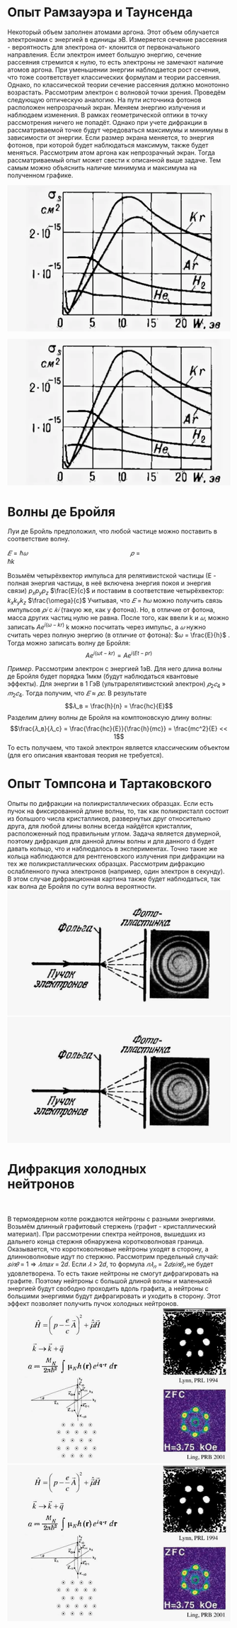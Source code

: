 # **Опыт Рамзауэра и Таунсенда**
Некоторый объем заполнен атомами аргона. Этот объем облучается электронами с энергией в единицы эВ. Измеряется сечение рассеяния - вероятность для электрона от- клонится от первоначального направления.
Если электрон имеет большую энергию, сечение рассеяния стремится к нулю, то есть электроны не замечают наличие атомов аргона. При уменьшении энергии наблюдается рост сечения, что тоже соответствует классических формулам и теории рассеяния. Однако, по классической теории сечение рассеяния должно монотонно возрастать.
Рассмотрим электрон с волновой точки зрения. Проведём следующую оптическую аналогию. На пути источника фотонов расположен непрозрачный экран. Меняем энергию излучения и наблюдаем изменения. В рамках геометрической оптики в точку рассмотрения ничего не попадёт. Однако при учете дифракции в рассматриваемой точке будут чередоваться максимумы и минимумы в зависимости от энергии. Если размер экрана меняется, то энергия фотонов, при которой будет наблюдаться максимум, также будет меняться.
Рассмотрим атом аргона как непрозрачный экран. Тогда рассматриваемый опыт может свести к описанной выше задаче. Тем самым можно объяснить наличие минимума и максимума на полученном графике.

![](Диффракция%20нейтронов.png)


![GGG/Введение в квантовую физику/Image/Опыт Р и Т.png at main · VeronikaLet/GGG (github.com)](https://github.com/VeronikaLet/GGG/blob/main/%D0%92%D0%B2%D0%B5%D0%B4%D0%B5%D0%BD%D0%B8%D0%B5%20%D0%B2%20%D0%BA%D0%B2%D0%B0%D0%BD%D1%82%D0%BE%D0%B2%D1%83%D1%8E%20%D1%84%D0%B8%D0%B7%D0%B8%D0%BA%D1%83/Image/%D0%9E%D0%BF%D1%8B%D1%82%20%D0%A0%20%D0%B8%20%D0%A2.png)

# **Волны де Бройля**
Луи де Бройль предположил, что любой частице можно поставить в соответствие волну.

$𝐸 = ℏ𝜔$                                                           
$𝑝 = ℏk$                                                              

Возьмём четырёхвектор импульса для релятивистской частицы (Е - полная энергия частицы, в неё включена энергия покоя и энергия связи) $p_x p_y p_z$  $\frac{E}{c}$
и поставим в соответствие четырёхвектор: $k_x k_y k_z$ $\frac{\omega}{c}$
Учитывая, что _𝐸_ = ℏ𝜔 можно получить связь импульсов _𝑝𝑖_ с _𝑘𝑖_ (такую же, как у фотона). Но, в отличие от фотона, масса других частиц нулю не равна.
После того, как ввели k и _𝜔_, можно записать $Ae^{i(\omega - kr)}$
k можно посчитать через импульс, а _𝜔_ нужно считать через полную энергию (в отличие от фотона): $𝜔 = \frac{E}{h}$ .
Тогда можно записать волну де Бройля: $$Ae^{i(\omega t - kr)} = Ae^{i(Et - pr)}$$

_Пример_. Рассмотрим электрон с энергией 1эВ. Для него длина волны де Бройля будет порядка 1мкм (будут наблюдаться квантовые эффекты). Для энергии в 1 ГэВ (ультрарелятивистский электрон) $𝑝_2 𝑐_4$ » $𝑚_2 𝑐_4$. Тогда получим, что
_𝐸_ ≈ _𝑝𝑐_. В результате $$𝜆_в = \frac{h}{n} = \frac{hc}{E}$$
Разделим длину волны де Бройля на комптоновскую длину волны: 
$$\frac{𝜆_в}{𝜆_c} = \frac{\frac{hc}{E}}{\frac{h}{mc}} = \frac{mc^2}{E} << 1$$
То есть получаем, что такой электрон является классическим объектом (для его описания квантовая теория не требуется).

# **Опыт Томпсона и Тартаковского**
Опыты по дифракции на поликристаллических образцах.
Если есть пучок на фиксированной длине волны, то, так как поликристалл состоит из большого числа кристалликов, развернутых друг относительно друга, для любой длины волны всегда найдётся кристаллик, расположенный под правильным углом. Задача является двумерной, поэтому дифракция для данной длины волны и для данного d будет давать кольцо, что и наблюдалось в экспериментах.
Точно такие же кольца наблюдаются для рентгеновского излучения при дифракции на тех же поликристаллических образцах.
Рассмотрим дифракцию ослабленного пучка электронов (например, один электрон в секунду). В этом случае дифракционная картина также будет наблюдаться, так как волна де Бройля по сути волна вероятности.
![](тт.png)
![GGG/Введение в квантовую физику/Image/тт.png at main · VeronikaLet/GGG (github.com)](https://github.com/VeronikaLet/GGG/blob/main/%D0%92%D0%B2%D0%B5%D0%B4%D0%B5%D0%BD%D0%B8%D0%B5%20%D0%B2%20%D0%BA%D0%B2%D0%B0%D0%BD%D1%82%D0%BE%D0%B2%D1%83%D1%8E%20%D1%84%D0%B8%D0%B7%D0%B8%D0%BA%D1%83/Image/%D1%82%D1%82.png)
# **Дифракция холодных нейтронов**                                                                             

В термоядерном котле рождаются нейтроны с разными энергиями. Возьмём длинный графитовый стержень (графит - кристаллический материал). При рассмотрении спектра нейтронов, вышедших из дальнего конца стержня обнаружена коротковолновая граница. Оказывается, что коротковолновые нейтроны уходят в сторону, а длинноволновые идут по стержню.
Рассмотрим предельный случай: _𝑠𝑖𝑛𝜃_ = 1 ⇒ _𝜆𝑚𝑎𝑥_ = 2𝑑. Если _𝜆 >_ 2𝑑, то формула
$𝑛𝜆_𝑛 = 2𝑑𝑠𝑖𝑛𝜃_𝑛$ не будет удовлетворена. То есть такие нейтроны не смогут дифрагировать на графите. Поэтому нейтроны с большой длиной волны и маленькой энергией будут свободно проходить вдоль графита, а нейтроны с большими энергиями будут дифрагировать и уходить в сторону. Этот эффект позволяет получить пучок холодных нейтронов.
![](Строение%20атома.png)
![GGG/Введение в квантовую физику/Image/Строение атома.png at main · VeronikaLet/GGG (github.com)](https://github.com/VeronikaLet/GGG/blob/main/%D0%92%D0%B2%D0%B5%D0%B4%D0%B5%D0%BD%D0%B8%D0%B5%20%D0%B2%20%D0%BA%D0%B2%D0%B0%D0%BD%D1%82%D0%BE%D0%B2%D1%83%D1%8E%20%D1%84%D0%B8%D0%B7%D0%B8%D0%BA%D1%83/Image/%D0%A1%D1%82%D1%80%D0%BE%D0%B5%D0%BD%D0%B8%D0%B5%20%D0%B0%D1%82%D0%BE%D0%BC%D0%B0.png)